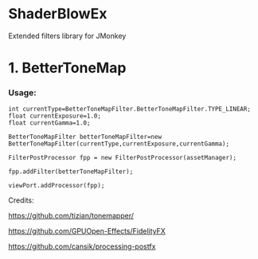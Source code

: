 # ShaderBlowEx
Extended filters library for JMonkey

# 1. BetterToneMap

### Usage:
```
int currentType=BetterToneMapFilter.BetterToneMapFilter.TYPE_LINEAR;
float currentExposure=1.0;
float currentGamma=1.0;

BetterToneMapFilter betterToneMapFilter=new BetterToneMapFilter(currentType,currentExposure,currentGamma);

FilterPostProcessor fpp = new FilterPostProcessor(assetManager);

fpp.addFilter(betterToneMapFilter);

viewPort.addProcessor(fpp);
```


Credits:

https://github.com/tizian/tonemapper/

https://github.com/GPUOpen-Effects/FidelityFX

https://github.com/cansik/processing-postfx
